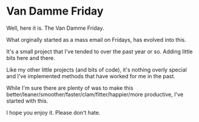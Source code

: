 Van Damme Friday
==============

Well, here it is. The Van Damme Friday.

What orginally started as a mass email on Fridays, has evolved into this.

It's a small project that I've tended to over the past year or so. Adding little bits here and there.

Like my other little projects (and bits of code), it's nothing overly special and I've implemented methods that have worked for me in the past.

While I'm sure there are plenty of was to make this better/leaner/smoother/faster/clam/fitter/happier/more productive, I've started with this.

I hope you enjoy it. Please don't hate.
